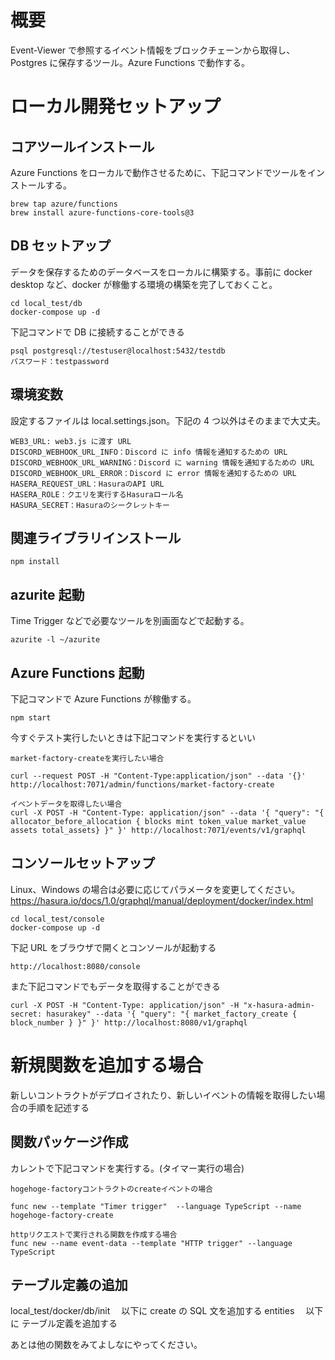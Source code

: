 # 概要

Event-Viewer で参照するイベント情報をブロックチェーンから取得し、Postgres に保存するツール。Azure Functions で動作する。

# ローカル開発セットアップ

## コアツールインストール

Azure Functions をローカルで動作させるために、下記コマンドでツールをインストールする。

```
brew tap azure/functions
brew install azure-functions-core-tools@3
```

## DB セットアップ

データを保存するためのデータベースをローカルに構築する。事前に docker desktop など、docker が稼働する環境の構築を完了しておくこと。

```
cd local_test/db
docker-compose up -d
```

下記コマンドで DB に接続することができる

```
psql postgresql://testuser@localhost:5432/testdb
パスワード：testpassword
```

## 環境変数

設定するファイルは local.settings.json。下記の 4 つ以外はそのままで大丈夫。

```
WEB3_URL: web3.js に渡す URL
DISCORD_WEBHOOK_URL_INFO：Discord に info 情報を通知するための URL
DISCORD_WEBHOOK_URL_WARNING：Discord に warning 情報を通知するための URL
DISCORD_WEBHOOK_URL_ERROR：Discord に error 情報を通知するための URL
HASERA_REQUEST_URL：HasuraのAPI URL
HASERA_ROLE：クエリを実行するHasuraロール名
HASURA_SECRET：Hasuraのシークレットキー
```

## 関連ライブラリインストール

```
npm install
```

## azurite 起動

Time Trigger などで必要なツールを別画面などで起動する。

```
azurite -l ~/azurite
```

## Azure Functions 起動

下記コマンドで Azure Functions が稼働する。

```
npm start
```

今すぐテスト実行したいときは下記コマンドを実行するといい

```
market-factory-createを実行したい場合

curl --request POST -H "Content-Type:application/json" --data '{}' http://localhost:7071/admin/functions/market-factory-create

イベントデータを取得したい場合
curl -X POST -H "Content-Type: application/json" --data '{ "query": "{ allocator_before_allocation { blocks mint token_value market_value assets total_assets} }" }' http://localhost:7071/events/v1/graphql
```

## コンソールセットアップ

Linux、Windows の場合は必要に応じてパラメータを変更してください。
https://hasura.io/docs/1.0/graphql/manual/deployment/docker/index.html

```
cd local_test/console
docker-compose up -d
```

下記 URL をブラウザで開くとコンソールが起動する

```
http://localhost:8080/console
```

また下記コマンドでもデータを取得することができる

```
curl -X POST -H "Content-Type: application/json" -H "x-hasura-admin-secret: hasurakey" --data '{ "query": "{ market_factory_create { block_number } }" }' http://localhost:8080/v1/graphql
```

# 新規関数を追加する場合

新しいコントラクトがデプロイされたり、新しいイベントの情報を取得したい場合の手順を記述する

## 関数パッケージ作成

カレントで下記コマンドを実行する。(タイマー実行の場合)

```
hogehoge-factoryコントラクトのcreateイベントの場合

func new --template "Timer trigger"  --language TypeScript --name hogehoge-factory-create

httpリクエストで実行される関数を作成する場合
func new --name event-data --template "HTTP trigger" --language TypeScript
```

## テーブル定義の追加

local_test/docker/db/init 　以下に create の SQL 文を追加する
entities 　以下に テーブル定義を追加する

あとは他の関数をみてよしなにやってください。
